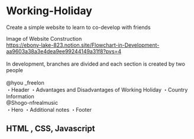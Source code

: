 # Working-Holiday
Create a simple website to learn to co-develop with friends
<br>

Image of Website Construction
<br>
https://ebony-lake-823.notion.site/Flowchart-in-Development-aa9603a38a3e4dea9ee99244149a31f8?pvs=4
<br>
<br>
In development, branches are divided and each section is created by two people
<br>
<br>
@hyou _freelon
<br>
・Header
・Advantages and Disadvantages of Working Holiday
・Country Information
<br>
@Shogo-nfrealmusic
<br>
・Hero
・Additional notes
・Footer
<br>
<h2>
  HTML , CSS, Javascript
</h2>
